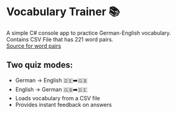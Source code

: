 # Vocabulary Trainer 📚

A simple C# console app to practice German-English vocabulary.<br>
Contains CSV File that has 221 word pairs.<br>
[Source for word pairs](https://www.reddit.com/r/German/comments/ohmzgb/heres_a_list_of_700_very_useful_german_words_with/)

## Two quiz modes:
  - German → English 🇩🇪➡️🇬🇧
  - English → German 🇬🇧➡️🇩🇪
- Loads vocabulary from a CSV file 
- Provides instant feedback on answers

